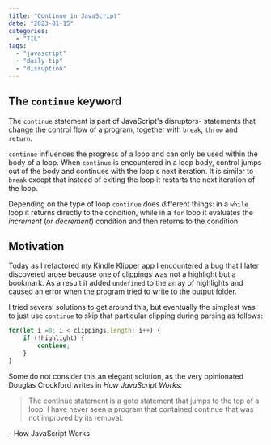 ```yaml
---
title: "Continue in JavaScript"
date: "2023-01-15"
categories: 
  - "TIL"
tags: 
  - "javascript"
  - "daily-tip"
  - "disruption"
---
```

## The `continue` keyword

The `continue` statement is part of JavaScript's disruptors- statements that change the control flow of a program, together with `break`, `throw` and `return`.

`continue` influences the progress of a loop and can only be used within the body of a loop. When `continue` is encountered in a loop body, control jumps out of the body and continues with the loop's next iteration. It is similar to `break` except that instead of exiting the loop it restarts the next iteration of the loop.

Depending on the type of loop `continue` does different things: in a `while` loop it returns directly to the condition, while in a `for` loop it evaluates the _increment_ (or _decrement_) condition and then returns to the condition.

## Motivation

Today as I refactored my [Kindle Klipper](https://github.com/tawandamoyo/KindleKlipper) app I encountered a bug that I later discovered arose because one of clippings was not a highlight but a bookmark. As a result it added `undefined` to the array of highlights and caused an error when the program tried to write to the output folder.

I tried several solutions to get around this, but eventually the simplest was to just use `continue` to skip that particular clipping during parsing as follows:

```js
for(let i =0; i < clippings.length; i++) {
    if (!highlight) {
        continue;
    }
}

```

Some do not consider this an elegant solution, as the very opinionated Douglas Crockford writes in _How JavaScript Works_:

<blockquote>The continue statement is a goto statement that jumps to the top of a loop. I have never seen a program that contained continue that was not improved by its removal.</blockquote> - How JavaScript Works
